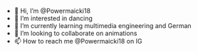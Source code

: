 - 👋 Hi, I’m @Powermaicki18
- 👀 I’m interested in dancing
- 🌱 I’m currently learning multimedia engineering and German 
- 💞️ I’m looking to collaborate on animations
- 📫 How to reach me @Powermaicki18 on IG

<!---
Powermaicki18/Powermaicki18 is a ✨ special ✨ repository because its `README.md` (this file) appears on your GitHub profile.
You can click the Preview link to take a look at your changes.
--->
